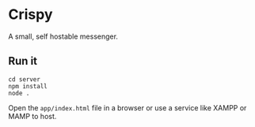 # Crispy
A small, self hostable messenger.

## Run it

```
cd server
npm install
node .
```

Open the `app/index.html` file in a browser or use a service like XAMPP or MAMP to host.
